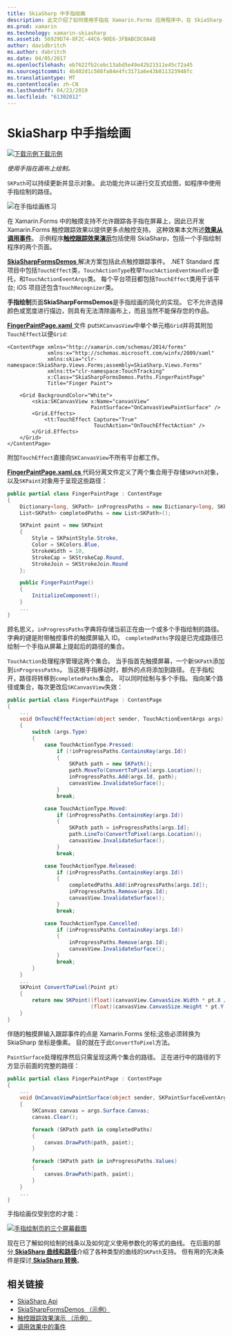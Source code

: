 ```yaml
---
title: SkiaSharp 中手指绘画
description: 此文介绍了如何使用手指在 Xamarin.Forms 应用程序中，在 SkiaSharp 画布上绘制，此示例代码进行了演示。
ms.prod: xamarin
ms.technology: xamarin-skiasharp
ms.assetid: 56929D74-8F2C-44C6-90E6-3FBABCDC0A4B
author: davidbritch
ms.author: dabritch
ms.date: 04/05/2017
ms.openlocfilehash: eb7622fb2cebc13abd5e49e42b21511e45c72a45
ms.sourcegitcommit: 4b402d1c508fa84e4fc3171a6e43b811323948fc
ms.translationtype: MT
ms.contentlocale: zh-CN
ms.lasthandoff: 04/23/2019
ms.locfileid: "61302012"
---
```

# <a name="finger-painting-in-skiasharp"></a>SkiaSharp 中手指绘画

[![下载示例](~/media/shared/download.png)下载示例](https://developer.xamarin.com/samples/xamarin-forms/SkiaSharpForms/Demos/)

_使用手指在画布上绘制。_

`SKPath`可以持续更新并显示对象。 此功能允许以进行交互式绘图，如程序中使用手指绘制的路径。

![](finger-paint-images/fingerpaintsample.png "在手指绘画练习")

在 Xamarin.Forms 中的触摸支持不允许跟踪各手指在屏幕上，因此已开发 Xamarin.Forms 触控跟踪效果以提供更多点触控支持。 这种效果本文所述[**效果从调用事件**](~/xamarin-forms/app-fundamentals/effects/touch-tracking.md)。 示例程序[**触控跟踪效果演示**](https://developer.xamarin.com/samples/xamarin-forms/Effects/TouchTrackingEffectDemos/)包括使用 SkiaSharp，包括一个手指绘制程序的两个页面。

[ **SkiaSharpFormsDemos** ](https://developer.xamarin.com/samples/xamarin-forms/SkiaSharpForms/Demos/)解决方案包括此点触控跟踪事件。 .NET Standard 库项目中包括`TouchEffect`类，`TouchActionType`枚举`TouchActionEventHandler`委托，和`TouchActionEventArgs`类。 每个平台项目都包括`TouchEffect`类用于该平台; iOS 项目还包含`TouchRecognizer`类。

**手指绘制**页面**SkiaSharpFormsDemos**是手指绘画的简化的实现。 它不允许选择颜色或宽度进行描边，则具有无法清除画布上，而且当然不能保存您的作品。

[ **FingerPaintPage.xaml** ](https://github.com/xamarin/xamarin-forms-samples/blob/master/SkiaSharpForms/Demos/Demos/SkiaSharpFormsDemos/LinesAndPaths/FingerPaintPage.xaml)文件 put`SKCanvasView`中单个单元格`Grid`并将其附加`TouchEffect`以便`Grid`:

```xaml
<ContentPage xmlns="http://xamarin.com/schemas/2014/forms"
             xmlns:x="http://schemas.microsoft.com/winfx/2009/xaml"
             xmlns:skia="clr-namespace:SkiaSharp.Views.Forms;assembly=SkiaSharp.Views.Forms"
             xmlns:tt="clr-namespace:TouchTracking"
             x:Class="SkiaSharpFormsDemos.Paths.FingerPaintPage"
             Title="Finger Paint">

    <Grid BackgroundColor="White">
        <skia:SKCanvasView x:Name="canvasView"
                           PaintSurface="OnCanvasViewPaintSurface" />
        <Grid.Effects>
            <tt:TouchEffect Capture="True"
                            TouchAction="OnTouchEffectAction" />
        </Grid.Effects>
    </Grid>
</ContentPage>
```

附加`TouchEffect`直接向`SKCanvasView`不所有平台都工作。

[ **FingerPaintPage.xaml.cs** ](https://github.com/xamarin/xamarin-forms-samples/blob/master/SkiaSharpForms/Demos/Demos/SkiaSharpFormsDemos/LinesAndPaths/FingerPaintPage.xaml.cs)代码分离文件定义了两个集合用于存储`SKPath`对象，以及`SKPaint`对象用于呈现这些路径：

```csharp
public partial class FingerPaintPage : ContentPage
{
    Dictionary<long, SKPath> inProgressPaths = new Dictionary<long, SKPath>();
    List<SKPath> completedPaths = new List<SKPath>();

    SKPaint paint = new SKPaint
    {
        Style = SKPaintStyle.Stroke,
        Color = SKColors.Blue,
        StrokeWidth = 10,
        StrokeCap = SKStrokeCap.Round,
        StrokeJoin = SKStrokeJoin.Round
    };

    public FingerPaintPage()
    {
        InitializeComponent();
    }
    ...
}
```

顾名思义，`inProgressPaths`字典将存储当前正在由一个或多个手指绘制的路径。 字典的键是附带触控事件的触摸屏输入 ID。 `completedPaths`字段是已完成路径已绘制一个手指从屏幕上提起后的路径的集合。

`TouchAction`处理程序管理这两个集合。 当手指首先触摸屏幕，一个新`SKPath`添加到`inProgressPaths`。 当这根手指移动时，额外的点将添加到路径。 在手指松开，路径将转移到`completedPaths`集合。 可以同时绘制与多个手指。 指向某个路径或集合，每次更改后`SKCanvasView`失效：

```csharp
public partial class FingerPaintPage : ContentPage
{
    ...
    void OnTouchEffectAction(object sender, TouchActionEventArgs args)
    {
        switch (args.Type)
        {
            case TouchActionType.Pressed:
                if (!inProgressPaths.ContainsKey(args.Id))
                {
                    SKPath path = new SKPath();
                    path.MoveTo(ConvertToPixel(args.Location));
                    inProgressPaths.Add(args.Id, path);
                    canvasView.InvalidateSurface();
                }
                break;

            case TouchActionType.Moved:
                if (inProgressPaths.ContainsKey(args.Id))
                {
                    SKPath path = inProgressPaths[args.Id];
                    path.LineTo(ConvertToPixel(args.Location));
                    canvasView.InvalidateSurface();
                }
                break;

            case TouchActionType.Released:
                if (inProgressPaths.ContainsKey(args.Id))
                {
                    completedPaths.Add(inProgressPaths[args.Id]);
                    inProgressPaths.Remove(args.Id);
                    canvasView.InvalidateSurface();
                }
                break;

            case TouchActionType.Cancelled:
                if (inProgressPaths.ContainsKey(args.Id))
                {
                    inProgressPaths.Remove(args.Id);
                    canvasView.InvalidateSurface();
                }
                break;
        }
    }
    ...
    SKPoint ConvertToPixel(Point pt)
    {
        return new SKPoint((float)(canvasView.CanvasSize.Width * pt.X / canvasView.Width),
                           (float)(canvasView.CanvasSize.Height * pt.Y / canvasView.Height));
    }
}
```

伴随的触摸屏输入跟踪事件的点是 Xamarin.Forms 坐标;这些必须转换为 SkiaSharp 坐标是像素。 目的就在于此`ConvertToPixel`方法。

`PaintSurface`处理程序然后只需呈现这两个集合的路径。 正在进行中的路径的下方显示前面的完整的路径：

```csharp
public partial class FingerPaintPage : ContentPage
{
    ...
    void OnCanvasViewPaintSurface(object sender, SKPaintSurfaceEventArgs args)
    {
        SKCanvas canvas = args.Surface.Canvas;
        canvas.Clear();

        foreach (SKPath path in completedPaths)
        {
            canvas.DrawPath(path, paint);
        }

        foreach (SKPath path in inProgressPaths.Values)
        {
            canvas.DrawPath(path, paint);
        }
    }
    ...
}
```

手指绘画仅受到您的才能：

[![](finger-paint-images/fingerpaint-small.png "手指绘制页的三个屏幕截图")](finger-paint-images/fingerpaint-large.png#lightbox "的手指绘制页的三个屏幕截图")

现在已了解如何绘制的线条以及如何定义使用参数化的等式的曲线。 在后面的部分[ **SkiaSharp 曲线和路径**](../curves/index.md)介绍了各种类型的曲线的`SKPath`支持。 但有用的先决条件是探讨[ **SkiaSharp 转换**](../transforms/index.md)。

## <a name="related-links"></a>相关链接

- [SkiaSharp Api](https://docs.microsoft.com/dotnet/api/skiasharp)
- [SkiaSharpFormsDemos （示例）](https://developer.xamarin.com/samples/xamarin-forms/SkiaSharpForms/Demos/)
- [触控跟踪效果演示 （示例）](https://developer.xamarin.com/samples/xamarin-forms/Effects/TouchTrackingEffectDemos/)
- [调用效果中的事件](~/xamarin-forms/app-fundamentals/effects/touch-tracking.md)
